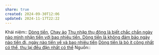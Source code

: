 ```yaml
---
share: true
created: 2024-09-30T12:06
updated: 2024-11-17T22:22
---
```

Khái niệm:: [Dòng tiền](../../../%CE%9E%20Kh%C3%A1i%20ni%E1%BB%87m/D%C3%B2ng%20ti%E1%BB%81n.md), [Chạy ảo](../../../%CE%9E%20Kh%C3%A1i%20ni%E1%BB%87m/Ch%E1%BA%A1y%20%E1%BA%A3o.md)
[Thu nhập thụ động là biết chắc chắn ngày nào mình nhận tiền với bao nhiêu tiền. Dòng tiền là không đảm bảo ngày nào tiền đi, ngày nào tiền về và bao nhiêu tiền](./Thu%20nh%E1%BA%ADp%20th%E1%BB%A5%20%C4%91%E1%BB%99ng%20l%C3%A0%20bi%E1%BA%BFt%20ch%E1%BA%AFc%20ch%E1%BA%AFn%20ng%C3%A0y%20n%C3%A0o%20m%C3%ACnh%20nh%E1%BA%ADn%20ti%E1%BB%81n%20v%E1%BB%9Bi%20bao%20nhi%C3%AAu%20ti%E1%BB%81n.%20D%C3%B2ng%20ti%E1%BB%81n%20l%C3%A0%20kh%C3%B4ng%20%C4%91%E1%BA%A3m%20b%E1%BA%A3o%20ng%C3%A0y%20n%C3%A0o%20ti%E1%BB%81n%20%C4%91i,%20ng%C3%A0y%20n%C3%A0o%20ti%E1%BB%81n%20v%E1%BB%81%20v%C3%A0%20bao%20nhi%C3%AAu%20ti%E1%BB%81n.md)
[Dòng tiền là bỏ ít công nhất có thể, thu lại đều đặn nhất có thể](./D%C3%B2ng%20ti%E1%BB%81n%20l%C3%A0%20b%E1%BB%8F%20%C3%ADt%20c%C3%B4ng%20nh%E1%BA%A5t%20c%C3%B3%20th%E1%BB%83,%20thu%20l%E1%BA%A1i%20%C4%91%E1%BB%81u%20%C4%91%E1%BA%B7n%20nh%E1%BA%A5t%20c%C3%B3%20th%E1%BB%83.md)
Nguồn:: 
